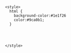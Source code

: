 <!DOCTYPE html>
<html lang="en">
  <head>
  
    <style>
      html {
        background-color:#1e1f26
        color:#9ca0b1;
      }
    
    
    
    
    </style>
  
  
  
  </head>
  <body></body>
</html>
